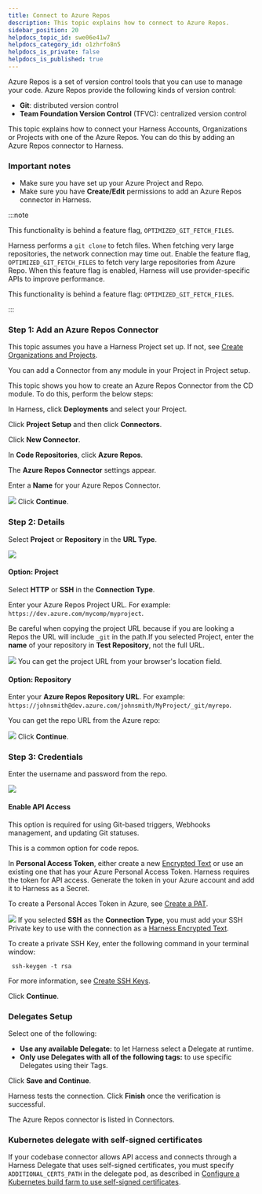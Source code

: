 ```yaml
---
title: Connect to Azure Repos
description: This topic explains how to connect to Azure Repos.
sidebar_position: 20
helpdocs_topic_id: swe06e41w7
helpdocs_category_id: o1zhrfo8n5
helpdocs_is_private: false
helpdocs_is_published: true
---
```


Azure Repos is a set of version control tools that you can use to manage your code. Azure Repos provide the following kinds of version control:

* **Git**: distributed version control
* **Team Foundation Version Control** (TFVC): centralized version control

This topic explains how to connect your Harness Accounts, Organizations or Projects with one of the Azure Repos. You can do this by adding an Azure Repos connector to Harness.

### Important notes

* Make sure you have set up your Azure Project and Repo.
* Make sure you have **Create/Edit** permissions to add an Azure Repos connector in Harness.

:::note

This functionality is behind a feature flag, `OPTIMIZED_GIT_FETCH_FILES`.

Harness performs a `git clone` to fetch files. When fetching very large repositories, the network connection may time out. Enable the feature flag, `OPTIMIZED_GIT_FETCH_FILES` to fetch very large repositories from Azure Repo. When this feature flag is enabled, Harness will use provider-specific APIs to improve performance.

  This functionality is behind a feature flag: `OPTIMIZED_GIT_FETCH_FILES`.

:::

### Step 1: Add an Azure Repos Connector

This topic assumes you have a Harness Project set up. If not, see [Create Organizations and Projects](../../organizations-and-projects/create-an-organization.md).​

You can add a Connector from any module in your Project in Project setup.

This topic shows you how to create an Azure Repos Connector from the CD module. To do this, perform the below steps:​

In Harness, click **Deployments** and select your Project.

Click **Project Setup** and then click **Connectors**.

Click **New Connector**.

In **Code Repositories**, click **Azure Repos**.

The **Azure Repos Connector** settings appear.

Enter a **Name** for your Azure Repos Connector.

![](../static/connect-to-a-azure-repo-00.png)
Click **Continue**.

### Step 2: Details

Select **Project** or **Repository** in the **URL Type**.

![](../static/connect-to-a-azure-repo-01.png)
#### Option: Project

Select **HTTP** or **SSH** in the **Connection Type**.

Enter your Azure Repos Project URL. For example: `https://dev.azure.com/mycomp/myproject`.

Be careful when copying the project URL because if you are looking a Repos the URL will include `_git` in the path.If you selected Project, enter the **name** of your repository in **Test Repository**, not the full URL.

![](../static/connect-to-a-azure-repo-02.png)
You can get the project URL from your browser's location field.

#### Option: Repository

Enter your **Azure Repos Repository URL**. For example: `https://johnsmith@dev.azure.com/johnsmith/MyProject/_git/myrepo`.

 You can get the repo URL from the Azure repo:

![](../static/connect-to-a-azure-repo-03.png)
Click **Continue**.

### Step 3: Credentials

Enter the username and password from the repo.

![](../static/connect-to-a-azure-repo-04.png)
#### Enable API Access

This option is required for using Git-based triggers, Webhooks management, and updating Git statuses.​

This is a common option for code repos.

In **Personal Access Token**, either create a new [Encrypted Text](../../Secrets/2-add-use-text-secrets.md) or use an existing one that has your Azure Personal Access Token.​ Harness requires the token for API access. Generate the token in your Azure account and add it to Harness as a Secret.

To create a Personal Acces Token in Azure, see [Create a PAT](https://docs.microsoft.com/en-us/azure/devops/organizations/accounts/use-personal-access-tokens-to-authenticate?view=azure-devops&tabs=Windows#create-a-pat).

![](../static/connect-to-a-azure-repo-05.png)
If you selected **SSH** as the **Connection Type**, you must add your SSH Private key to use with the connection as a [Harness Encrypted Text](../../Secrets/2-add-use-text-secrets.md).

To create a private SSH Key, enter the following command in your terminal window:


```
 ssh-keygen -t rsa
```
For more information​, see [Create SSH Keys](https://docs.microsoft.com/en-us/azure/devops/repos/git/use-ssh-keys-to-authenticate?view=azure-devops#step-1-create-your-ssh-keys).

Click **Continue**.

### Delegates Setup

Select one of the following:

* **Use any available Delegate:** to let Harness select a Delegate at runtime.
* **Only use Delegates with all of the following tags:** to use specific Delegates using their Tags.

Click **Save and Continue**.

Harness tests the connection. Click **Finish** once the verification is successful.​

The Azure Repos connector is listed in Connectors.

### Kubernetes delegate with self-signed certificates

If your codebase connector allows API access and connects through a Harness Delegate that uses self-signed certificates, you must specify `ADDITIONAL_CERTS_PATH` in the delegate pod, as described in [Configure a Kubernetes build farm to use self-signed certificates](/docs/continuous-integration/use-ci/set-up-build-infrastructure/k8s-build-infrastructure/configure-a-kubernetes-build-farm-to-use-self-signed-certificates#enable-self-signed-certificates).
